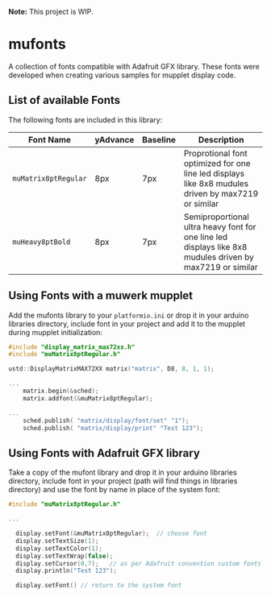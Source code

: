 **Note:** This project is WIP.

mufonts
=======

A collection of fonts compatible with Adafruit GFX library. These fonts were developed when
creating various samples for mupplet display code.

List of available Fonts
-----------------------

The following fonts are included in this library:

| Font Name                 | yAdvance  | Baseline  | Description
|---------------------------|-----------|-----------|--------------------------------------------------------
| `muMatrix8ptRegular`      | 8px       | 7px       | Proprotional font optimized for one line led displays like 8x8 mudules driven by max7219 or similar
| `muHeavy8ptBold`          | 8px       | 7px       | Semiproportional ultra heavy font for one line led displays like 8x8 mudules driven by max7219 or similar


Using Fonts with a muwerk mupplet
---------------------------------

Add the mufonts library to your `platformio.ini` or drop it in your arduino libraries directory,
include font in your project and add it to the mupplet during mupplet initialization:

```c++
#include "display_matrix_max72xx.h"
#include "muMatrix8ptRegular.h"

ustd::DisplayMatrixMAX72XX matrix("matrix", D8, 8, 1, 1);

...
    matrix.begin(&sched);
    matrix.addfont(&muMatrix8ptRegular);

...
    sched.publish( "matrix/display/font/set" "1");
    sched.publish( "matrix/display/print" "Test 123");

```



Using Fonts with Adafruit GFX library
-------------------------------------

Take a copy of the mufont library and drop it in your arduino libraries directory, include
font in your project (path will find things in libraries directory) and use the font by
name in place of the system font:

```c++
#include "muMatrix8ptRegular.h"

...

  display.setFont(&muMatrix8ptRegular);  // choose font
  display.setTextSize(1);
  display.setTextColor(1);
  display.setTextWrap(false);
  display.setCursor(0,7);   // as per Adafruit convention custom fonts draw up from baseline so move cursor
  display.println("Test 123");

  display.setFont() // return to the system font
```

